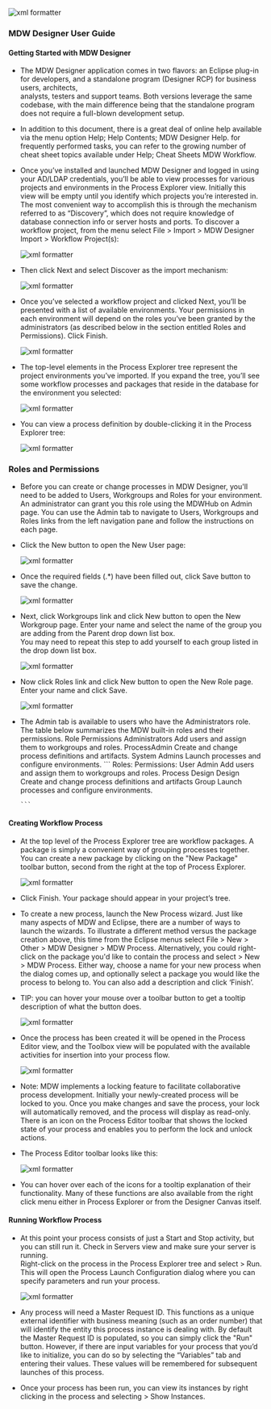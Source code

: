   
![xml formatter](images/mdw_sm.png)
   
### MDW Designer User Guide

#### Getting Started with MDW Designer
- The MDW Designer application comes in two flavors: an Eclipse plug-in for developers, and a standalone program (Designer RCP) for business users, architects,  
  analysts, testers and support teams.  Both versions leverage the same codebase, with the main difference being that the standalone program does not require a 
  full-blown development setup.

- In addition to this document, there is a great deal of online help available via the menu option Help; Help Contents; MDW Designer Help. for frequently performed tasks,
  you can refer to the growing number of cheat sheet topics available under Help; Cheat Sheets MDW Workflow.

- Once you’ve installed and launched MDW Designer and logged in using your AD/LDAP credentials, you’ll be able to view processes for various projects and environments 
  in the Process Explorer view.  Initially this view will be empty until you identify which projects you’re interested in.  The most convenient way to accomplish this 
  is through the mechanism referred to as “Discovery”, which does not require knowledge of database connection info or server hosts and ports.  To discover a workflow 
  project, from the menu select File > Import > MDW Designer Import > Workflow Project(s):
  
  ![xml formatter](images/mdwDesignerWorkflowImport.png)
  
- Then click Next and select Discover as the import mechanism:

  ![xml formatter](images/mdwDesignerWorkflowImport2.png)

- Once you’ve selected a workflow project and clicked Next, you’ll be presented with a list of available environments.  Your permissions in each 
  environment will depend on the roles you’ve been granted by the administrators (as described below in the section entitled Roles and Permissions). Click Finish.
  
  ![xml formatter](images/mdwDesignerWorkflowImport3.png)
  
- The top-level elements in the Process Explorer tree represent the project environments you’ve imported.  If you expand the tree, you’ll see some workflow processes and 
  packages that reside in the database for the environment you selected:
  
  ![xml formatter](images/mdwDesignerWorkflowImport4.png)
  
- You can view a process definition by double-clicking it in the Process Explorer tree:

  ![xml formatter](images/mdwDesignerWorkflowImport5.png)
  
###  Roles and Permissions
- Before you can create or change processes in MDW Designer, you'll need to be added to Users, Workgroups and Roles for your environment.  An administrator can grant you 
  this role using the MDWHub on Admin page.  You can use the Admin tab to navigate to Users, Workgroups and Roles links from the left navigation pane and follow the instructions
  on each page. 
  
- Click the New button to open the New User page:

  ![xml formatter](images/addUser.png)
  
- Once the required fields (.*) have been filled out, click Save button to save the change.

  ![xml formatter](images/addUser2.png)

- Next, click Workgroups link and click New button to open the New Workgroup page. Enter your name and select the name of the group you are adding from the Parent drop down list box.  
  You may need to repeat this step to add yourself to each group listed in the drop down list box.
  
  ![xml formatter](images/addGroup.png)
  
- Now click Roles link and click New button to open the New Role page. Enter your name and click Save.  

  ![xml formatter](images/addRole.png) 

- The Admin tab is available to users who have the Administrators role.  The table below summarizes the MDW built-in roles and their permissions.
  Role	Permissions
  Administrators	Add users and assign them to workgroups and roles.
  ProcessAdmin	Create and change process definitions and artifacts.
  System Admins	Launch processes and configure environments.
      ```
      Roles:	        Permissions:
      User Admin	    Add users and assign them to workgroups and roles.
      Process Design	Design Create and change process definitions and artifacts
      Group	          Launch processes and configure environments.

   	  ```
#### Creating Workflow Process
- At the top level of the Process Explorer tree are workflow packages.  A package is simply a convenient way of grouping processes together.  You can create a new 
  package by clicking on the "New Package" toolbar button, second from the right at the top of Process Explorer.
  
  ![xml formatter](images/mdwWorkflowPackage.png)
 
- Click Finish.  Your package should appear in your project’s tree.

- To create a new process, launch the New Process wizard.  Just like many aspects of MDW and Eclipse, there are a number of ways to launch the wizards.  To illustrate a 
  different method versus the package creation above, this time from the Eclipse menus select File > New > Other > MDW Designer > MDW Process.  Alternatively, you could 
  right-click on the package you'd like to contain the process and select > New > MDW Process.  Either way, choose a name for your new process when the dialog comes up,
  and optionally select a package you would like the process to belong to.  You can also add a description and click ‘Finish’.  

- TIP: you can hover your mouse over a toolbar button to get a tooltip description of what the button does.

  ![xml formatter](images/mdwWorkflowPackage2.png)
 
- Once the process has been created it will be opened in the Process Editor view, and the Toolbox view will be populated with the available activities for insertion into
  your process flow.
  
  ![xml formatter](images/mdwWorkflowProcess.png)

- Note: MDW implements a locking feature to facilitate collaborative process development.  Initially your newly-created process will be locked to you.  Once you make 
  changes and save the process, your lock will automatically removed, and the process will display as read-only.  There is an icon on the Process Editor toolbar that 
  shows the locked state of your process and enables you to perform the lock and unlock actions.

- The Process Editor toolbar looks like this:

  ![xml formatter](images/toolbar.jpg)

- You can hover over each of the icons for a tooltip explanation of their functionality.  Many of these functions are also available from the right click menu either in
  Process Explorer or from the Designer Canvas itself.

 
#### Running Workflow Process
- At this point your process consists of just a Start and Stop activity, but you can still run it.  Check in Servers view and make sure your server is running.  
  Right-click on the process in the Process Explorer tree and select > Run.  This will open the Process Launch Configuration dialog where you can specify parameters and 
  run your process.
  
  ![xml formatter](images/mdwWorkflowProcessRun.png)

- Any process will need a Master Request ID.  This functions as a unique external identifier with business meaning (such as an order number) that will identify the 
  entity this process instance is dealing with.  By default the Master Request ID is populated, so you can simply click the "Run" button.  However, if there are input 
  variables for your process that you’d like to initialize, you can do so by selecting the “Variables” tab and entering their values.  These values will be remembered 
  for subsequent launches of this process.

- Once your process has been run, you can view its instances by right clicking in the process and selecting > Show Instances.  
 
